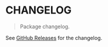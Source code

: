 # CHANGELOG

> Package changelog.

See [GitHub Releases](https://github.com/stdlib-js/math-base-ops-add3/releases) for the changelog.